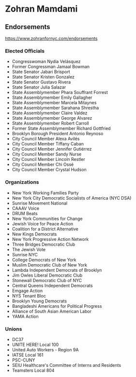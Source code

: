 # Zohran Mamdami

## Endorsements
https://www.zohranfornyc.com/endorsements

### Elected Officials
- Congresswoman Nydia Velásquez
- Former Congressman Jamaal Bowman
- State Senator Jabari Brisport
- State Senator Kristen Gonzalez
- State Senator Gustavo Rivera
- State Senator Julia Salazar
- State Assemblymember Phara Souffrant Forrest
- State Assemblymember Emily Gallagher
- State Assemblymember Marcela Mitaynes
- State Assemblymember Sarahana Shrestha
- State Assemblymember Claire Valdez
- State Assemblymember George Alvarez
- State Assemblymember Robert Carroll
- Former State Assemblymember Richard Gottfried
- Brooklyn Borough President Antonio Reynoso
- City Council Member Alexa Avilés
- City Council Member Tiffany Caban
- City Council Member Jennifer Gutiérrez
- City Council Member Sandy Nurse
- City Council Member Lincoln Restler
- City Council Member Chi Ossé
- City Council Member Crystal Hudson

### Organizations
- New York Working Families Party
- New York City Democratic Socialists of America (NYC DSA)
- Sunrise Movement National
- CAAAV Voice
- DRUM Beats
- New York Communities for Change
- Jewish Voice for Peace Action
- Coalition for a District Alternative
- New Kings Democrats
- New York Progressive Action Network
- Three Bridges Democratic Club
- The Jewish Vote
- Sunrise NYC
- College Democrats of New York
- Muslim Democratic Club of New York
- Lambda Independent Democrats of Brooklyn
- Jim Owles Liberal Democratic Club
- Stonewall Democratic Club of NYC
- Central Queens Independent Democrats
- Emgage Action
- NYS Tenant Bloc
- Brooklyn Young Democrats
- Bangladeshi Americans for Political Progress
- Alliance of South Asian American Labor
- YAMA Action

### Unions
- DC37
- UNITE HERE! Local 100
- United Auto Workers - Region 9A
- IATSE Local 161
- PSC-CUNY
- SEIU Healthcare's Committee of Interns and Residents
- Teamsters Local 804

